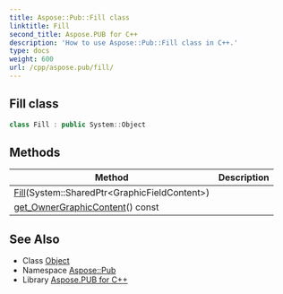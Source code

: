 ```yaml
---
title: Aspose::Pub::Fill class
linktitle: Fill
second_title: Aspose.PUB for C++
description: 'How to use Aspose::Pub::Fill class in C++.'
type: docs
weight: 600
url: /cpp/aspose.pub/fill/
---
```

## Fill class




```cpp
class Fill : public System::Object
```

## Methods

| Method | Description |
| --- | --- |
| [Fill](./fill/)(System::SharedPtr\<GraphicFieldContent\>) |  |
| [get_OwnerGraphicContent](./get_ownergraphiccontent/)() const |  |
## See Also

* Class [Object](../../system/object/)
* Namespace [Aspose::Pub](../)
* Library [Aspose.PUB for C++](../../)
